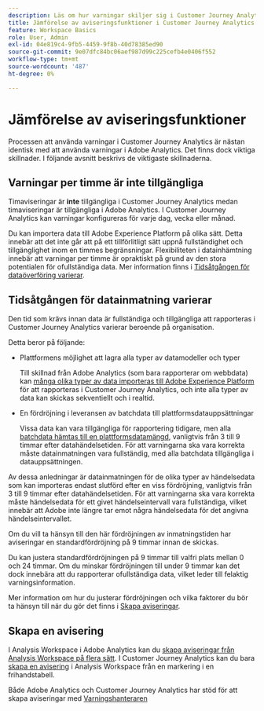 ```yaml
---
description: Läs om hur varningar skiljer sig i Customer Journey Analytics från Adobe Analytics
title: Jämförelse av aviseringsfunktioner i Customer Journey Analytics och Adobe Analytics
feature: Workspace Basics
role: User, Admin
exl-id: 04e819c4-9fb5-4459-9f8b-40d78385ed90
source-git-commit: 9e07dfc84bc06aef987d99c225cefb4e0406f552
workflow-type: tm+mt
source-wordcount: '487'
ht-degree: 0%

---
```


# Jämförelse av aviseringsfunktioner

Processen att använda varningar i Customer Journey Analytics är nästan identisk med att använda varningar i Adobe Analytics. Det finns dock viktiga skillnader. I följande avsnitt beskrivs de viktigaste skillnaderna.

## Varningar per timme är inte tillgängliga

Timaviseringar är **inte** tillgängliga i Customer Journey Analytics medan timaviseringar är tillgängliga i Adobe Analytics. I Customer Journey Analytics kan varningar konfigureras för varje dag, vecka eller månad.

Du kan importera data till Adobe Experience Platform på olika sätt. Detta innebär att det inte går att på ett tillförlitligt sätt uppnå fullständighet och tillgänglighet inom en timmes begränsningar.  Flexibiliteten i datainhämtning innebär att varningar per timme är opraktiskt på grund av den stora potentialen för ofullständiga data. Mer information finns i [Tidsåtgången för dataöverföring varierar](#data-ingestion-times-vary-in-customer-journey-analytics).

## Tidsåtgången för datainmatning varierar

Den tid som krävs innan data är fullständiga och tillgängliga att rapporteras i Customer Journey Analytics varierar beroende på organisation.

Detta beror på följande:

* Plattformens möjlighet att lagra alla typer av datamodeller och typer

  Till skillnad från Adobe Analytics (som bara rapporterar om webbdata) kan [många olika typer av data importeras till Adobe Experience Platform](/help/data-ingestion/data-ingestion.md) för att rapporteras i Customer Journey Analytics, och inte alla typer av data kan skickas sekventiellt och i realtid.

* En fördröjning i leveransen av batchdata till plattformsdatauppsättningar

  Vissa data kan vara tillgängliga för rapportering tidigare, men alla [batchdata hämtas till en plattformsdatamängd](/help/data-ingestion/data-ingestion.md#ingest-and-use-batch-data.), vanligtvis från 3 till 9 timmar efter datahändelsetiden. För att varningarna ska vara korrekta måste datainmatningen vara fullständig, med alla batchdata tillgängliga i datauppsättningen. <!--3 to 9 hours is a sweet spot, what we are suggesting.  -->

Av dessa anledningar är datainmatningen för de olika typer av händelsedata som kan importeras endast slutförd efter en viss fördröjning, vanligtvis från 3 till 9 timmar efter datahändelsetiden. För att varningarna ska vara korrekta måste händelsedata för ett givet händelseintervall vara fullständiga, vilket innebär att Adobe inte längre tar emot några händelsedata för det angivna händelseintervallet.

Om du vill ta hänsyn till den här fördröjningen av inmatningstiden har aviseringar en standardfördröjning på 9 timmar innan de skickas.

Du kan justera standardfördröjningen på 9 timmar till valfri plats mellan 0 och 24 timmar. Om du minskar fördröjningen till under 9 timmar kan det dock innebära att du rapporterar ofullständiga data, vilket leder till felaktig varningsinformation.

Mer information om hur du justerar fördröjningen och vilka faktorer du bör ta hänsyn till när du gör det finns i [Skapa aviseringar](/help/components/c-intelligent-alerts/alert-builder.md).

<!-- Starting with "However," the rest of this information should probably go into the actual documentation where we document the option to adjust the delay. -->

## Skapa en avisering

I Analysis Workspace i Adobe Analytics kan du [skapa aviseringar från Analysis Workspace på flera sätt](https://experienceleague.adobe.com/sv/docs/analytics/components/alerts/alert-builder). I Customer Journey Analytics kan du bara [skapa en avisering](alert-builder.md) i Analysis Workspace från en markering i en frihandstabell.

Både Adobe Analytics och Customer Journey Analytics har stöd för att skapa aviseringar med [Varningshanteraren](alert-manager.md)
